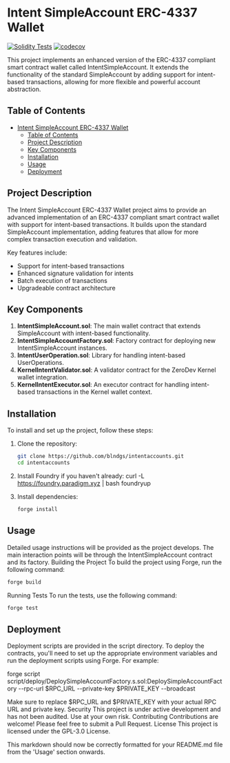 # Intent SimpleAccount ERC-4337 Wallet

[![Solidity Tests](https://github.com/blndgs/intentaccounts/actions/workflows/tests.yml/badge.svg)](https://github.com/blndgs/intentaccounts/actions/workflows/tests.yml)
[![codecov](https://codecov.io/gh/blndgs/intentaccounts/graph/badge.svg?token=VD1LK6PXWT)](https://codecov.io/gh/blndgs/intentaccounts)

This project implements an enhanced version of the ERC-4337 compliant smart contract wallet called IntentSimpleAccount. It extends the functionality of the standard SimpleAccount by adding support for intent-based transactions, allowing for more flexible and powerful account abstraction.

## Table of Contents

- [Intent SimpleAccount ERC-4337 Wallet](#intent-simpleaccount-erc-4337-wallet)
  - [Table of Contents](#table-of-contents)
  - [Project Description](#project-description)
  - [Key Components](#key-components)
  - [Installation](#installation)
  - [Usage](#usage)
  - [Deployment](#deployment)

## Project Description

The Intent SimpleAccount ERC-4337 Wallet project aims to provide an advanced implementation of an ERC-4337 compliant smart contract wallet with support for intent-based transactions. It builds upon the standard SimpleAccount implementation, adding features that allow for more complex transaction execution and validation.

Key features include:

- Support for intent-based transactions
- Enhanced signature validation for intents
- Batch execution of transactions
- Upgradeable contract architecture

## Key Components

1. **IntentSimpleAccount.sol**: The main wallet contract that extends SimpleAccount with intent-based functionality.
2. **IntentSimpleAccountFactory.sol**: Factory contract for deploying new IntentSimpleAccount instances.
3. **IntentUserOperation.sol**: Library for handling intent-based UserOperations.
4. **KernelIntentValidator.sol**: A validator contract for the ZeroDev Kernel wallet integration.
5. **KernelIntentExecutor.sol**: An executor contract for handling intent-based transactions in the Kernel wallet context.

## Installation

To install and set up the project, follow these steps:

1. Clone the repository:

   ```bash
   git clone https://github.com/blndgs/intentaccounts.git
   cd intentaccounts
   ```

2. Install Foundry if you haven't already:
   curl -L <https://foundry.paradigm.xyz> | bash
   foundryup
3. Install dependencies:

   ```bash
   forge install
   ```

## Usage

Detailed usage instructions will be provided as the project develops. The main interaction points will be through the IntentSimpleAccount contract and its factory.
Building the Project
To build the project using Forge, run the following command:

```bash
forge build
```

Running Tests
To run the tests, use the following command:

```bash
forge test
```

## Deployment

Deployment scripts are provided in the script directory. To deploy the contracts, you'll need to set up the appropriate environment variables and run the deployment scripts using Forge. For example:

forge script script/deploy/DeploySimpleAccountFactory.s.sol:DeploySimpleAccountFactory --rpc-url $RPC_URL --private-key $PRIVATE_KEY --broadcast

Make sure to replace $RPC_URL and $PRIVATE_KEY with your actual RPC URL and private key.
Security
This project is under active development and has not been audited. Use at your own risk.
Contributing
Contributions are welcome! Please feel free to submit a Pull Request.
License
This project is licensed under the GPL-3.0 License.

This markdown should now be correctly formatted for your README.md file from the 'Usage' section onwards.
